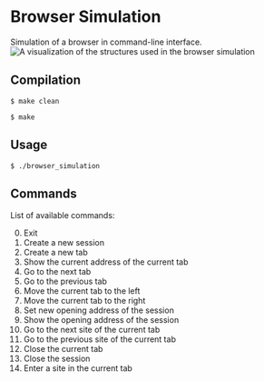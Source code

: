 # Browser Simulation
Simulation of a browser in command-line interface.
![A visualization of the structures used in the browser simulation](https://siatras.dev/img/browser-simulation.jpg)

## Compilation
`$ make clean`

`$ make`

## Usage
`$ ./browser_simulation`

## Commands
List of available commands:

0.  Exit
1.  Create a new session
2.  Create a new tab
3.  Show the current address of the current tab
4.  Go to the next tab
5.  Go to the previous tab
6.  Move the current tab to the left
7.  Move the current tab to the right
8.  Set new opening address of the session
9.  Show the opening address of the session
10. Go to the next site of the current tab
11. Go to the previous site of the current tab
12. Close the current tab
13. Close the session
14. Enter a site in the current tab
